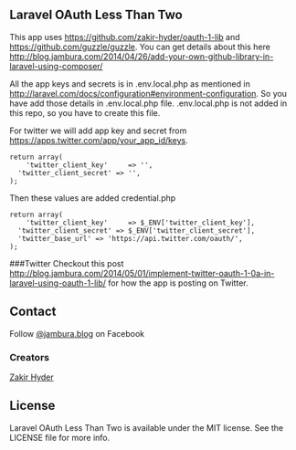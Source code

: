 ## Laravel OAuth Less Than Two

This app uses https://github.com/zakir-hyder/oauth-1-lib and https://github.com/guzzle/guzzle. You can get details about this here http://blog.jambura.com/2014/04/26/add-your-own-github-library-in-laravel-using-composer/

All the app keys and secrets is in .env.local.php as mentioned in http://laravel.com/docs/configuration#environment-configuration. So you have add those details in .env.local.php file. .env.local.php is not added in this repo, so you have to create this file.

For twitter we will add app key and secret from https://apps.twitter.com/app/your_app_id/keys. 

    return array(
    	'twitter_client_key'     => '',
      'twitter_client_secret' => '',
    );

Then these values are added credential.php

    return array(
    	'twitter_client_key'     => $_ENV['twitter_client_key'],
      'twitter_client_secret' => $_ENV['twitter_client_secret'],
      'twitter_base_url' => 'https://api.twitter.com/oauth/',
    );

###Twitter
Checkout this post http://blog.jambura.com/2014/05/01/implement-twitter-oauth-1-0a-in-laravel-using-oauth-1-lib/ for how the app is posting on Twitter.     

## Contact

Follow [@jambura.blog](https://www.facebook.com/jambura.blog) on Facebook 

### Creators

[Zakir Hyder](https://github.com/zakir-hyder)  

## License

Laravel OAuth Less Than Two is available under the MIT license. See the LICENSE file for more info.    